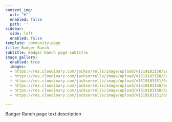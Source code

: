 ```yaml
---
content_img:
  url: "#"
  enabled: false
  path: ''
sidebar:
  side: left
  enabled: false
template: community-page
title: Badger Ranch
subtitle: Badger Ranch page subtitle
image_gallery:
  enabled: true
  images:
  - https://res.cloudinary.com/jacksorrells/image/upload/v1519183150/SorrellsandCo/badger-ranch-popup/SC_Badger_Ranch14.jpg
  - https://res.cloudinary.com/jacksorrells/image/upload/v1519183150/SorrellsandCo/badger-ranch-popup/SC_Badger_Ranch13.jpg
  - https://res.cloudinary.com/jacksorrells/image/upload/v1519183151/SorrellsandCo/badger-ranch-popup/SC_Badger_Ranch12.jpg
  - https://res.cloudinary.com/jacksorrells/image/upload/v1519183150/SorrellsandCo/badger-ranch-popup/SC_Badger_Ranch11.jpg
  - https://res.cloudinary.com/jacksorrells/image/upload/v1519183150/SorrellsandCo/badger-ranch-popup/SC_Badger_Ranch10.jpg
  - https://res.cloudinary.com/jacksorrells/image/upload/v1519183151/SorrellsandCo/badger-ranch-popup/SC_Badger_Ranch1.jpg

---
```

Badger Ranch page text description